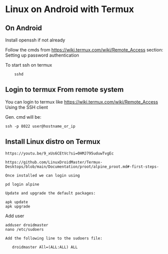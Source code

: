 
# Linux on Android with Termux 

## On Android

Install openssh if not already


Follow the cmds from
	https://wiki.termux.com/wiki/Remote_Access
	section: Setting up password authentication

To start ssh on termux

```
	sshd
```

## Login to termux From remote system

You can login to termux like
	https://wiki.termux.com/wiki/Remote_Access
Using the SSH client

Gen. cmd will be: 
 
```
ssh -p 8022 user@hostname_or_ip
```

## Install Linux distro on Termux

	https://youtu.be/9_xUs6CEtVc?si=0HMJ795uduwTvgEc

	https://github.com/LinuxDroidMaster/Termux-Desktops/blob/main/Documentation/proot/alpine_proot.md#-first-steps-

	Once installed we can login using
 
```
pd login alpine
```

	Update and upgrade the default packages:
 
```
apk update
apk upgrade
```

  Add user

  
```
adduser droidmaster
nano /etc/sudoers
```

	Add the following line to the sudoers file:

 ```
	droidmaster All=(ALL:ALL) ALL
```
